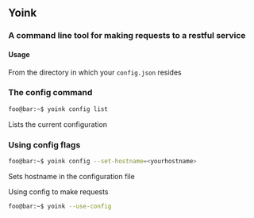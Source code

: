 ## Yoink

### A command line tool for making requests to a restful service

#### Usage

From the directory in which your ``config.json`` resides

### The config command

```bash
foo@bar:~$ yoink config list
```

Lists the current configuration

### Using config flags

```bash
foo@bar:~$ yoink config --set-hostname=<yourhostname>
```
Sets hostname in the configuration file


Using config to make requests

```bash
foo@bar:~$ yoink --use-config
```



